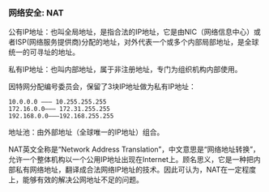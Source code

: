 ### 网络安全: NAT ###

公有IP地址：也叫全局地址，是指合法的IP地址，它是由NIC（网络信息中心）或者ISP(网络服务提供商)分配的地址，对外代表一个或多个内部局部地址，是全球统一的可寻址的地址。

私有IP地址：也叫内部地址，属于非注册地址，专门为组织机构内部使用。

因特网分配编号委员会，保留了3块IP地址做为私有IP地址：

	10.0.0.0 ——— 10.255.255.255
	172.16.0.0——— 172.31.255.255
	192.168.0.0———192.168.255.255

地址池：由外部地址（全球唯一的IP地址）组合。

NAT英文全称是“Network Address Translation”，中文意思是“网络地址转换”，允许一个整体机构以一个公用IP地址出现在Internet上。顾名思义，它是一种把内部私有网络地址，翻译成合法网络IP地址的技术。因此可认为，NAT在一定程度上，能够有效的解决公网地址不足的问题。